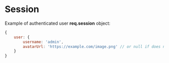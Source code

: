 # Session

Example of authenticated user **req.session** object:

```js
{
    user: {
        username: 'admin',
        avatarUrl: 'https://example.com/image.png' // or null if does not exist
    }
}
```
